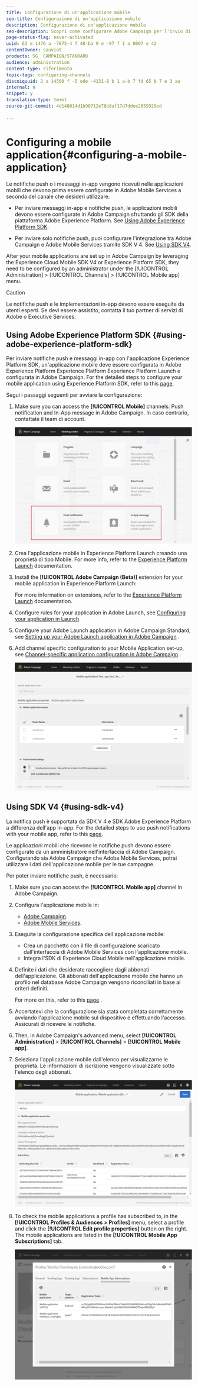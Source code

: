 ```yaml
---
title: Configurazione di un'applicazione mobile
seo-title: Configurazione di un'applicazione mobile
description: Configurazione di un'applicazione mobile
seo-description: Scopri come configurare Adobe Campaign per l'invio di notifiche push o messaggi in-app tramite SDK V 4 o Experience Platform SDK.
page-status-flag: never-activated
uuid: 63 e 1476 a -7875-4 f 48-ba 9 e -97 f 1 a 0007 e 42
contentOwner: sauviat
products: SG_ CAMPAIGN/STANDARD
audience: administration
content-type: riferimento
topic-tags: configuring-channels
discoiquuid: 2 a 14500 f -5 ede -4131-8 b 1 a-b 7 fd 65 b 7 e 3 aa
internal: n
snippet: y
translation-type: tm+mt
source-git-commit: 4d148014d1b90712e78b8af17d7ddee2659329ed

---
```



# Configuring a mobile application{#configuring-a-mobile-application}

Le notifiche push o i messaggi in-app vengono ricevuti nelle applicazioni mobili che devono prima essere configurate in Adobe Mobile Services a seconda del canale che desideri utilizzare.

* Per inviare messaggi in-app e notifiche push, le applicazioni mobili devono essere configurate in Adobe Campaign sfruttando gli SDK della piattaforma Adobe Experience Platform. See [Using Adobe Experience Platform SDK](#using-adobe-experience-platform-sdk).

* Per inviare solo notifiche push, puoi configurare l'integrazione tra Adobe Campaign e Adobe Mobile Services tramite SDK V 4. See [Using SDK V4](#using-sdk-v4).

After your mobile applications are set up in Adobe Campaign by leveraging the Experience Cloud Mobile SDK V4 or Experience Platform SDK, they need to be configured by an administrator under the [!UICONTROL Administration] &gt; [!UICONTROL Channels] &gt; [!UICONTROL Mobile app] menu.

>[!CAUTION]
>
>Le notifiche push e le implementazioni in-app devono essere eseguite da utenti esperti. Se devi essere assistito, contatta il tuo partner di servizi di Adobe o Executive Services.

## Using Adobe Experience Platform SDK {#using-adobe-experience-platform-sdk}

Per inviare notifiche push e messaggi in-app con l'applicazione Experience Platform SDK, un'applicazione mobile deve essere configurata in Adobe Experience Platform Experience Platform Experience Platform Launch e configurata in Adobe Campaign. For the detailed steps to configure your mobile application using Experience Platform SDK, refer to this [page](https://helpx.adobe.com/campaign/kb/configuring-app-sdkv4.html).

Segui i passaggi seguenti per avviare la configurazione:

1. Make sure you can access the **[!UICONTROL Mobile]** channels: Push notification and In-App message in Adobe Campaign. In caso contrario, contattate il team di account.

   ![](assets/launch_1.png)

1. Crea l'applicazione mobile in Experience Platform Launch creando una proprietà di tipo Mobile. For more info, refer to the [Experience Platform Launch](https://aep-sdks.gitbook.io/docs/getting-started/create-a-mobile-property#create-a-new-mobile-property) documentation.
1. Install the **[!UICONTROL Adobe Campaign (Beta)]** extension for your mobile application in Experience Platform Launch:

   For more information on extensions, refer to the [Experience Platform Launch](https://aep-sdks.gitbook.io/docs/using-mobile-extensions/adobe-campaign-standard-beta) documentation.

1. Configure rules for your application in Adobe Launch, see [Configuring your application in Launch](https://helpx.adobe.com/campaign/kb/configuring-app-sdk.html#ConfiguringyourapplicationinLaunch)
1. Configure your Adobe Launch application in Adobe Campaign Standard, see [Setting up your Adobe Launch application in Adobe Campaign](https://helpx.adobe.com/campaign/kb/configuring-app-sdk.html#SettingupyourAdobeLaunchapplicationinAdobeCampaign) .
1. Add channel specific configuration to your Mobile Application set-up, see [Channel-specific application configuration in Adobe Campaign](https://helpx.adobe.com/campaign/kb/configuring-app-sdk.html#ChannelspecificapplicationconfigurationinAdobeCampaign) .

   ![](assets/launch_2.png)

## Using SDK V4 {#using-sdk-v4}

La notifica push è supportata da SDK V 4 e SDK Adobe Experience Platform a differenza dell'app in-app. For the detailed steps to use push notifications with your mobile app, refer to this [page](https://helpx.adobe.com/campaign/kb/configuring-app-sdkv4.html).

Le applicazioni mobili che ricevono le notifiche push devono essere configurate da un amministratore nell'interfaccia di Adobe Campaign. Configurando sia Adobe Campaign che Adobe Mobile Services, potrai utilizzare i dati dell'applicazione mobile per le tue campagne.

Per poter inviare notifiche push, è necessario:

1. Make sure you can access the **[!UICONTROL Mobile app]** channel in Adobe Campaign.
1. Configura l'applicazione mobile in:

   * [Adobe Campaign](https://helpx.adobe.com/campaign/kb/configuring-app-sdkv4.html#SettingupamobileapplicationinAdobeCampaign).
   * [Adobe Mobile Services](https://helpx.adobe.com/campaign/kb/configuring-app-sdkv4.html#ConfiguringamobileapplicationinAdobeMobileServices).

1. Eseguite la configurazione specifica dell'applicazione mobile:

   * Crea un pacchetto con il file di configurazione scaricato dall'interfaccia di Adobe Mobile Services con l'applicazione mobile.
   * Integra l'SDK di Experience Cloud Mobile nell'applicazione mobile.

1. Definite i dati che desiderate raccogliere dagli abbonati dell'applicazione. Gli abbonati dell'applicazione mobile che hanno un profilo nel database Adobe Campaign vengono riconciliati in base ai criteri definiti.

   For more on this, refer to this [page](https://helpx.adobe.com/campaign/kb/configuring-app-sdkv4.html#Collectingsubscribersdatafromamobileapplication) .

1. Accertatevi che la configurazione sia stata completata correttamente avviando l'applicazione mobile sul dispositivo e effettuando l'accesso. Assicurati di ricevere le notifiche.
1. Then, in Adobe Campaign's advanced menu, select **[!UICONTROL Administration]** &gt; **[!UICONTROL Channels]** &gt; **[!UICONTROL Mobile app]**.
1. Seleziona l'applicazione mobile dall'elenco per visualizzarne le proprietà. Le informazioni di iscrizione vengono visualizzate sotto l'elenco degli abbonati.

   ![](assets/push_notif_mobile_app.png)

1. To check the mobile applications a profile has subscribed to, in the **[!UICONTROL Profiles & Audiences > Profiles]** menu, select a profile and click the **[!UICONTROL Edit profile properties]** button on the right. The mobile applications are listed in the **[!UICONTROL Mobile App Subscriptions]** tab.

   ![](assets/push_notif_subscriptions.png)
